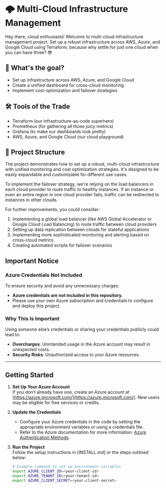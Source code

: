 # 🌩️ Multi-Cloud Infrastructure Management

Hey there, cloud enthusiasts! Welcome to multi-cloud infrastructure management project. Set up a robust infrastructure across AWS, Azure, and Google Cloud using Terraform, because why settle for just one cloud when you can have three? 😎

## 🎯 What's the goal?

- Set up infrastructure across AWS, Azure, and Google Cloud
- Create a unified dashboard for cross-cloud monitoring
- Implement cost-optimization and failover strategies


## 🛠️ Tools of the Trade

- Terraform (our infrastructure-as-code superhero)
- Prometheus (for gathering all those juicy metrics)
- Grafana (to make our dashboards look pretty)
- AWS, Azure, and Google Cloud (our cloud playground)

## 📁 Project Structure

The project demonstrates how to set up a robust, multi-cloud infrastructure with unified monitoring and cost optimization strategies. It's designed to be easily expandable and customizable for different use cases.

To implement the failover strategy, we're relying on the load balancers in each cloud provider to route traffic to healthy instances. If an instance or even an entire region in one cloud provider fails, traffic can be redirected to instances in other clouds.

For further improvements, you could consider:

1. Implementing a global load balancer (like AWS Global Accelerator or Google Cloud Load Balancing) to route traffic between cloud providers
2. Setting up data replication between clouds for stateful applications
3. Implementing more sophisticated monitoring and alerting based on cross-cloud metrics
4. Creating automated scripts for failover scenarios

## Important Notice

### **Azure Credentials Not Included**
To ensure security and avoid any unnecessary charges:
- **Azure credentials are not included in this repository.** 
- Please use your own Azure subscription and credentials to configure and deploy this project.

### Why This Is Important
Using someone else’s credentials or sharing your credentials publicly could lead to:
- **Overcharges**: Unintended usage in the Azure account may result in unexpected costs.
- **Security Risks**: Unauthorized access to your Azure resources.

---

## Getting Started

1. **Set Up Your Azure Account**  
   If you don’t already have one, create an Azure account at [https://azure.microsoft.com/](https://azure.microsoft.com/). New users may be eligible for free services or credits.

2. **Update the Credentials**  
   - Configure your Azure credentials in the code by setting the appropriate environment variables or using a credentials file.
   - Refer to the Azure documentation for more information: [Azure Authentication Methods](https://learn.microsoft.com/en-us/azure/active-directory/develop/howto-create-service-principal-portal).

3. **Run the Project**  
   Follow the setup instructions in [INSTALL.md] or the steps outlined below:
   ```bash
   # Example command to set up environment variables
   export AZURE_CLIENT_ID=<your-client-id>
   export AZURE_TENANT_ID=<your-tenant-id>
   export AZURE_CLIENT_SECRET=<your-client-secret>
